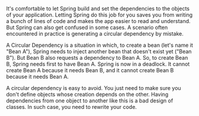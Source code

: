 It's comfortable to let Spring build and set the dependencies to the objects of your application. Letting Spring do this job for you 
saves you from writing a bunch of lines of code and makes the app easier to read and understand. But Spring can also get confused in 
some cases. A scenario often encountered in practice is generating a circular dependency by mistake. 

A Circular Dependency is a situation in which, to create a bean (let's name it "Bean A"), Spring needs to inject another bean that 
doesn't exist yet ("Bean B"). But Bean B also requests a dependency to Bean A. So, to create Bean B, Spring needs first to have Bean A. 
Spring is now in a deadlock. It cannot create Bean A because it needs Bean B, and it cannot create Bean B because it needs Bean A.

A circular dependency is easy to avoid. You just need to make sure you don't define objects whose creation depends on the other. 
Having dependencies from one object to another like this is a bad design of classes. In such case, you need to rewrite your code.
